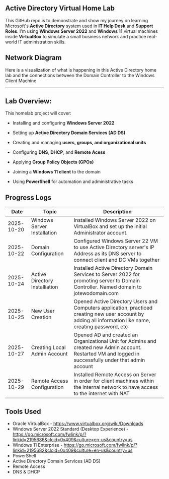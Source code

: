 ## Active Directory Virtual Home Lab
This GitHub repo is to demonstrate and show my journey on learning Microsoft's **Active Directory** system used in **IT Help Desk** and **Support Roles**. I’m using **Windows Server 2022** and **Windows 11** virtual machines inside **VirtualBox** to simulate a small business network and practice real-world IT administration skills.

## Network Diagram
Here is a visualization of what is happening in this Active Directory home lab and the connections between the Domain Controller to the Windows Client Machine 

---

## Lab Overview:

This homelab project will cover:
  - Installing and configuring **Windows Server 2022**
  - Setting up **Active Directory Domain Services (AD DS)**
  - Creating and managing **users, groups, and organizational units**

  - Configuring **DNS**, **DHCP**, and **Remote Acess**
  - Applying **Group Policy Objects (GPOs)**
  - Joining a **Windows 11 client** to the domain
  - Using **PowerShell** for automation and administrative tasks

## Progress Logs

| Date | Topic | Description |
|------|--------|-------------|
| 2025-10-20 | Windows Server Installation | Installed Windows Server 2022 on VirtualBox and set up the initial Administrator account. |
| 2025-10-22  | Domain Configuration | Configured Windows Server 22 VM to use Active Directory server's IP Address as its DNS server to connect client and DC VMs together |
| 2025-10-24 | Active Directory Installiation | Installed Active Directory Domain Services to Server 2022 for promoting server to Domain Controller. Named domain to jotewodomain.com |
| 2025-10-25 | New User Creation | Opened Active Directory Users and Computers application, practiced creating new user account by adding all information like name, creating password, etc |
| 2025-10-27 | Creating Local Admin Account | Opened AD and created an Organizational Unit for Admins and created new Admin account. Restarted VM and logged in successfully under that admin account |
| 2025-10-29 | Remote Access Configuration | Installed Remote Access on Server in order for client machines within the internal network to have access to the internet with NAT |

## Tools Used
- Oracle VirtualBox - https://www.virtualbox.org/wiki/Downloads
- Windows Server 2022 Standard (Desktop Experience) - https://go.microsoft.com/fwlink/p/?linkid=2195686&clcid=0x409&culture=en-us&country=us
- Windows 11 Enterprise - https://go.microsoft.com/fwlink/p/?linkid=2195682&clcid=0x409&culture=en-us&country=us
- PowerShell
- Active Directory Domain Services (AD DS)
- Remote Access
- DNS & DHCP
